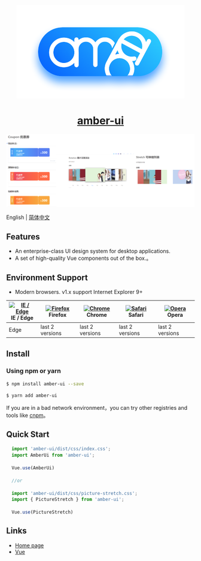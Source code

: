 <p align="center">
  <a href="https://amber.onekdrug.com/">
    <img  src="./document/.vuepress/public/logo.png">
  </a>
</p>

<h1 align="center"> 
  <a href="https://amber.onekdrug.com/" target="_blank">amber-ui</a>
</h1>

[![](https://github.com/Amber-FE/amber-ui/blob/main/document/.vuepress/public/default.png)](https://amber.onekdrug.com/)

English | [简体中文](./README.md)
## Features

- An enterprise-class UI design system for desktop applications.
- A set of high-quality Vue components out of the box.。

## Environment Support

- Modern browsers. v1.x support Internet Explorer 9+

| [<img src="https://raw.githubusercontent.com/alrra/browser-logos/master/src/edge/edge_48x48.png" alt="IE / Edge" width="24px" height="24px" />](http://godban.github.io/browsers-support-badges/)</br>IE / Edge | [<img src="https://raw.githubusercontent.com/alrra/browser-logos/master/src/firefox/firefox_48x48.png" alt="Firefox" width="24px" height="24px" />](http://godban.github.io/browsers-support-badges/)</br>Firefox | [<img src="https://raw.githubusercontent.com/alrra/browser-logos/master/src/chrome/chrome_48x48.png" alt="Chrome" width="24px" height="24px" />](http://godban.github.io/browsers-support-badges/)</br>Chrome | [<img src="https://raw.githubusercontent.com/alrra/browser-logos/master/src/safari/safari_48x48.png" alt="Safari" width="24px" height="24px" />](http://godban.github.io/browsers-support-badges/)</br>Safari | [<img src="https://raw.githubusercontent.com/alrra/browser-logos/master/src/opera/opera_48x48.png" alt="Opera" width="24px" height="24px" />](http://godban.github.io/browsers-support-badges/)</br>Opera |
| --- | --- | --- | --- | --- |
| Edge | last 2 versions | last 2 versions | last 2 versions | last 2 versions |

## Install

### Using npm or yarn

```bash
$ npm install amber-ui --save
```

```bash
$ yarn add amber-ui
```

If you are in a bad network environment，you can try other registries and tools like [cnpm](https://github.com/cnpm/cnpm)。

## Quick Start
``` javascript
  import 'amber-ui/dist/css/index.css';
  import AmberUi from 'amber-ui';

  Vue.use(AmberUi)

  //or

  import 'amber-ui/dist/css/picture-stretch.css';
  import { PictureStretch } from 'amber-ui';

  Vue.use(PictureStretch)
```
## Links

- [Home page](https://amber.onekdrug.com/)
- [Vue](https://cn.vuejs.org/)
